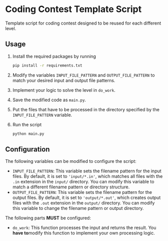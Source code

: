 # Coding Contest Template Script

Template script for coding contest designed to be reused for each different level.

## Usage

1. Install the required packages by running

   ```bash
   pip install -r requirements.txt
   ```

   

2. Modify the variables `INPUT_FILE_PATTERN` and `OUTPUT_FILE_PATTERN` to match your desired input and output file patterns. 

2. Implement your logic to solve the level in `do_work`.

3. Save the modified code as `main.py`.

4. Put the files that have to be processed in the directory specified by the `INPUT_FILE_PATTERN` variable.

5. Run the script

   ```bash
   python main.py
   ```

## Configuration

The following variables can be modified to configure the script:

   - `INPUT_FILE_PATTERN`: This variable sets the filename pattern for the input files. By default, it is set to `'input/*.in'`, which matches all files with the `.in` extension in the `input/` directory. You can modify this variable to match a different filename pattern or directory structure.
   - `OUTPUT_FILE_PATTERN`: This variable sets the filename pattern for the output files. By default, it is set to `'output/*.out'`, which creates output files with the `.out` extension in the `output/` directory. You can modify this variable to change the filename pattern or output directory.

The following parts **MUST** be configured:

- `do_work`: This function processes the input and returns the result. You **have to**modify this function to implement your own processing logic.